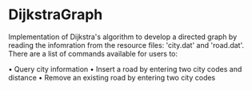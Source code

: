 # DijkstraGraph
Implementation of Dijkstra's algorithm to develop a directed graph by reading the infomration from the resource files: 'city.dat' and 'road.dat'. There are a list of commands available for users to:

• Query city information
• Insert a road by entering two city codes and distance
• Remove an existing road by entering two city codes
